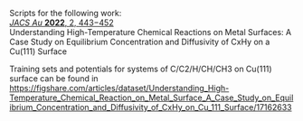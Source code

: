Scripts for the following work:  
[_JACS Au_ **2022**, 2, 443−452](https://doi.org/10.1021/jacsau.1c00483)  
Understanding High-Temperature Chemical Reactions on Metal Surfaces: A Case Study on Equilibrium Concentration and Diffusivity of CxHy on a Cu(111) Surface  

Training sets and potentials for systems of C/C2/H/CH/CH3 on Cu(111) surface can be found in https://figshare.com/articles/dataset/Understanding_High-Temperature_Chemical_Reaction_on_Metal_Surface_A_Case_Study_on_Equilibrium_Concentration_and_Diffusivity_of_CxHy_on_Cu_111_Surface/17162633

